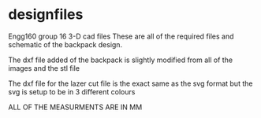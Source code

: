 # designfiles
Engg160 group 16 3-D cad files 
These are all of the required files and schematic of the backpack design. 

The dxf file added of the backpack is slightly modified from all of the images and the stl file 

The dxf file for the lazer cut file is the exact same as the svg format but the svg is setup to be in 3 different colours 

ALL OF THE MEASURMENTS ARE IN MM
